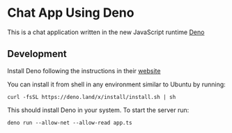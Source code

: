 # Chat App Using Deno

This is a chat application written in the new JavaScript runtime [Deno](https://deno.land/)

## Development

Install Deno following the instructions in their [website](https://deno.land/)

You can install it from shell in any environment similar to Ubuntu by running:

```
curl -fsSL https://deno.land/x/install/install.sh | sh
```

This should install Deno in your system. To start the server run:

```
deno run --allow-net --allow-read app.ts
```
